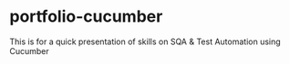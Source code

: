 # portfolio-cucumber
This is for a quick presentation of skills on SQA &amp; Test Automation using Cucumber

